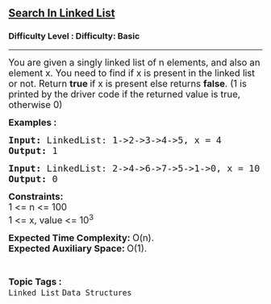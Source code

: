 <h2><a href="https://www.geeksforgeeks.org/problems/search-in-linked-list/1">Search In Linked List</a></h2><h3>Difficulty Level : Difficulty: Basic</h3><hr><div class="problems_problem_content__Xm_eO"><p><span style="font-size: 18px;">You are given a singly linked list of n elements, and also an element x. You need to find if x is present in the linked list or not. R</span><span style="font-size: 18px;">eturn </span><strong style="font-size: 18px;">true&nbsp;</strong><span style="font-size: 18px;">if x is present else returns&nbsp;</span><strong style="font-size: 18px;">false</strong><span style="font-size: 18px;">. (1 is printed by the driver code if the returned value is true, otherwise 0)</span></p>
<p><span style="font-size: 18px;"><strong>Examples :</strong></span></p>
<pre><span style="font-size: 18px;"><strong>Input: </strong>LinkedList: 1-&gt;2-&gt;3-&gt;4-&gt;5, x = 4
<strong>Output: </strong>1</span>
</pre>
<pre><span style="font-size: 18px;"><strong>Input: </strong>LinkedList: 2-&gt;4-&gt;6-&gt;7-&gt;5-&gt;1-&gt;0, x = 10
<strong>Output: </strong>0</span>
</pre>
<p><span style="font-size: 18px;"><strong>Constraints:</strong><br>1 &lt;= n &lt;= 100<br>1 &lt;= x, value &lt;= 10<sup>3</sup></span></p>
<p><span style="font-size: 18px;"><strong>Expected Time Complexity:&nbsp;</strong>O(n).<br><strong>Expected Auxiliary Space:&nbsp;</strong>O(1).</span></p></div><br><p><span style=font-size:18px><strong>Topic Tags : </strong><br><code>Linked List</code>&nbsp;<code>Data Structures</code>&nbsp;